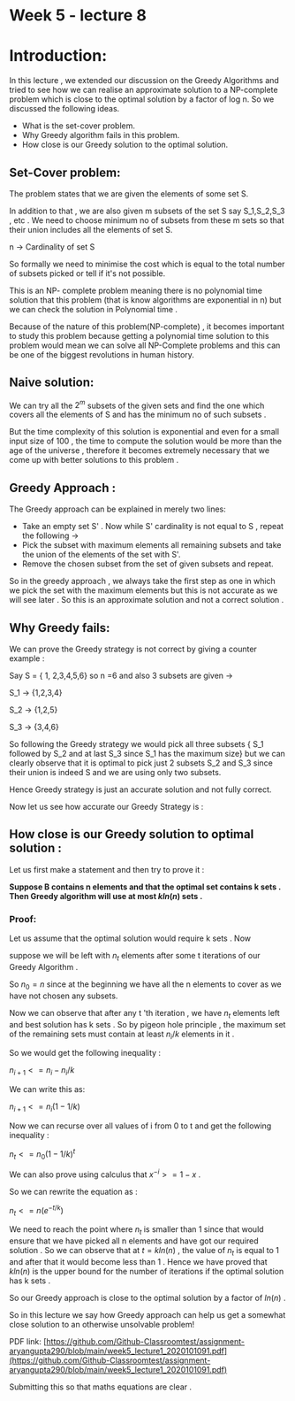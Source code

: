 # Week 5 - lecture 8

# Introduction:

In this lecture , we extended our discussion on the Greedy Algorithms and tried to see how we can realise an approximate solution to a NP-complete problem which is close to the optimal solution by a factor of log n. So we discussed the following ideas.

- What is the set-cover problem.
- Why Greedy algorithm fails in this problem.
- How close is our Greedy solution to the optimal solution.

## Set-Cover problem:

The problem states that we are given the elements of some set S. 

In addition to that , we are also given m subsets of the set S say S_1,S_2,S_3 , etc . We need to choose minimum no of subsets from these m sets so that their union includes all the elements of set S.

n → Cardinality of set S

So formally we need to minimise the cost which is equal to the total number of subsets picked or tell if it's not possible.

This is an NP- complete problem meaning there is no polynomial time solution that this problem (that is know algorithms are exponential in n) but we can check the solution in Polynomial time .

Because of the nature of this problem(NP-complete) , it becomes important to study this problem because getting a polynomial time solution to this problem would mean we can solve all NP-Complete problems and this can be one of the biggest revolutions in human history.

## Naive solution:

We can try all the $2^m$ subsets of the given sets and find the one which covers all the elements of S and has the minimum no of such subsets .

But the time complexity of this solution is exponential and even for a small input size of 100 , the time to compute the solution would be more than the age of the universe , therefore it becomes extremely necessary that we come up with better solutions to this problem .

## Greedy Approach :

The Greedy approach can be explained in merely two lines:

- Take an empty set S' . Now while S' cardinality is not equal to S , repeat the following →
- Pick the subset with maximum elements all remaining subsets and take the union of the elements of the set with S'.
- Remove the chosen subset from the set of given subsets and repeat.

So in the greedy approach , we always take the first step as one in which we pick the set with the maximum elements but this is not accurate as we will see later . So this is an approximate solution and not a correct solution .

## Why Greedy fails:

We can prove the Greedy strategy is not correct by giving a counter example :

Say S = { 1, 2,3,4,5,6}  so n =6 and also 3 subsets are given →

S_1 → {1,2,3,4}

S_2 → {1,2,5}

S_3 → {3,4,6}

So following the Greedy strategy we would pick all three subsets { S_1 followed by S_2 and at last S_3 since S_1 has the maximum size} but we can clearly observe that it is optimal to pick just 2 subsets S_2 and S_3  since their union is indeed S and we are using only two subsets.

Hence Greedy strategy is just an accurate solution and not fully correct.

Now let us see how accurate our Greedy Strategy is :

 

## How close is our Greedy solution to optimal solution :

Let us first make a statement and then try to prove it :

**Suppose B contains n elements and that the optimal set contains k sets . Then Greedy algorithm will use at most $kln(n)$ sets .**

### Proof:

Let us assume that the optimal solution would require k sets . Now

suppose we will be left with $n_t$ elements after some t iterations of our Greedy Algorithm .

So $n_0=n$  since at the beginning we have all the n elements to cover as we have not chosen any subsets.

Now we can observe that after any t 'th iteration , we have $n_t$ elements left and best solution has  k sets . So by pigeon hole principle , the maximum set of the remaining sets must contain at least $n_i/k$ elements in it . 

So we would get the following inequality :

$n_{i+1} <= n_i - n_i/k$ 

We can write this as:

$n_{i+1} <= n_i(1-1/k)$

Now we can recurse over all values of i from 0 to t and get the following inequality :

$n_t <= n_0(1-1/k)^t$

We can also prove using calculus that $x^{-i} >=1-x$ .

So we can rewrite the equation as : 

$n_t<=n(e^{-t/k}$)

We need to reach the point where $n_t$  is smaller than 1 since that would ensure that we have picked all n elements and have got our required solution . So we can observe that at $t=kln(n)$ , the value of $n_t$  is equal to 1 and after that it would become less than 1 . Hence we have proved that $kln(n)$  is the upper bound for the number of iterations if the optimal solution has k sets . 

So our Greedy approach is close to the optimal solution by a factor of $ln(n)$  .

So in this lecture we say how Greedy approach can help us get a somewhat close solution to an otherwise unsolvable problem!

 

PDF link: [https://github.com/Github-Classroomtest/assignment-aryangupta290/blob/main/week5_lecture1_2020101091.pdf](https://github.com/Github-Classroomtest/assignment-aryangupta290/blob/main/week5_lecture1_2020101091.pdf)

Submitting this so that maths equations are clear .